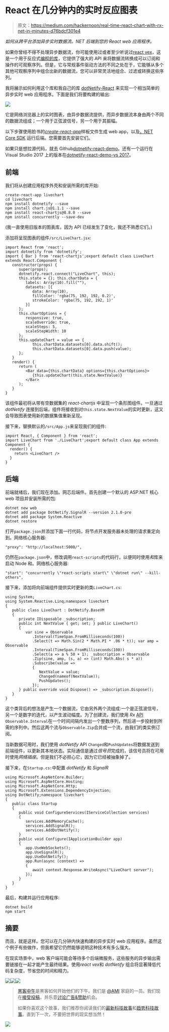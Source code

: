 # React 在几分钟内的实时反应图表

> 原文：<https://medium.com/hackernoon/real-time-react-chart-with-rx-net-in-minutes-d76bdcf301e4>

*如何从跨平台添加异步实时数据流。NET 后端到您的 React web 应用程序。*

如果你曾经不得不处理异步数据流，你可能使用过或者至少听说过[react vex](http://reactivex.io/)，这是一个用于反应式[编程的库](https://hackernoon.com/tagged/programming)，它提供了强大的 API 来将数据流转换成可以订阅和操作的可观察序列。但是，它与常规事件驱动方法的不同之处在于，它能够从多个其他可观察序列中组合出新的数据流，您可以非常灵活地组合、过滤或转换这些序列。

我将展示如何利用这个库和我自己的库 [dotNetify-React](http://dotnetify.net/react/) 来实现一个相当简单的异步实时 web 应用程序。下面是我们将要构建的输出:

![](img/a8d89219f2e4a7757ff241570f7062ef.png)

它是网络浏览器上的实时图表，由异步数据流提供，而异步数据流本身由两个不同的数据流组成；一个用于正弦波信号，另一个用于其振幅。

以下步骤使用脸书的[*create-react-app*](https://github.com/facebookincubator/create-react-app)样板文件生成 web app，以及[。NET Core SDK](https://www.microsoft.com/net/core#windowscmd) 运行后端。您需要首先安装它们。

如果只是想拉源代码，就去 Github[dotnetify-react-demo](https://github.com/dsuryd/dotnetify-react-demo)。还有一个运行在 Visual Studio 2017 上的版本在[dotnetify-react-demo-vs 2017](https://github.com/dsuryd/dotnetify-react-demo-vs2017)。

## 前端

我们将从创建应用程序外壳和安装所需的库开始:

```
create-react-app livechart
cd livechart
npm install dotnetify --save
npm install chart.js@1.1.1 --save
npm install react-chartjs@0.8.0 --save
npm install concurrently --save-dev
```

(我一直使用旧版本的图表库，因为 API 已经发生了变化，我还不熟悉它们。)

添加将呈现图表的组件`/src/LiveChart.jsx`:

```
import React from 'react';
import dotnetify from 'dotnetify';
import { Bar } from 'react-chartjs';export default class LiveChart extends React.Component {
   constructor(props) {
      super(props);
      dotnetify.react.connect("LiveChart", this);
      this.state = {}; this.chartData = {
         labels: Array(10).fill(""),
         datasets: [{
            data: Array(10),
            fillColor: 'rgba(75, 192, 192, 0.2)',
            strokeColor: 'rgba(75, 192, 192, 1)'
         }]
      };
      this.chartOptions = { 
         responsive: true, 
         scaleOverride: true, 
         scaleSteps: 5, 
         scaleStepWidth: 10 
      };
      this.updateChart = value => {
            this.chartData.datasets[0].data.shift();
            this.chartData.datasets[0].data.push(value);
      };
   }
   render() {
      return (
         <Bar data={this.chartData} options={this.chartOptions}>
            {this.updateChart(this.state.NextValue)}
         </Bar>
      );
   }
}
```

该组件最初将从带有空数据集的 *react-chartjs* 中呈现一个条形图组件。一旦通过 *dotNetify* 连接到后端，组件将接收到对`this.state.NextValue`的实时更新，这又会导致图表使用新的数据集值重新呈现。

接下来，替换默认的`/src/App.js`来呈现我们的组件:

```
import React, { Component } from 'react';
import LiveChart from './LiveChart';export default class App extends Component {
  render() {
    return <LiveChart />
  }
}
```

## 后端

前端就绪后，我们现在添加。网芯后端件。首先创建一个默认的 ASP.NET 核心 web 项目并安装所需的包:

```
dotnet new web
dotnet add package DotNetify.SignalR --version 2.1.0-pre
dotnet add package System.Reactive
dotnet restore
```

打开`package.json`并添加下面一行代码，将节点开发服务器未处理的请求重定向到。网络核心服务器:

```
"proxy": "http://localhost:5000/",
```

仍然在`package.json`中，修改调用`react-scripts`的代码行，以便同时使用*和*库来启动 Node 和。网络核心服务器:

```
"start": "concurrently \"react-scripts start\" \"dotnet run\" --kill-others",
```

接下来，添加将向前端组件提供实时更新的类`LiveChart.cs`:

```
using System;
using System.Reactive.Linq;namespace livechart
{
   public class LiveChart : DotNetify.BaseVM
   {
      private IDisposable _subscription;
      public int NextValue { get; set; } public LiveChart()
      {
         var sine = Observable
            .Interval(TimeSpan.FromMilliseconds(100))
            .Select(t => Math.Sin(2 * Math.PI * .06 * t)); var amp = Observable
            .Interval(TimeSpan.FromMilliseconds(100))
            .Select(a => a % 50 + 1); _subscription = Observable
            .Zip(sine, amp, (s, a) => (int) Math.Abs( s * a))
            .Subscribe(value =>
            {
               NextValue = value;
               Changed(nameof(NextValue));
               PushUpdates();
            });
      } public override void Dispose() => _subscription.Dispose();
   }
}
```

这个类背后的想法是产生一个数据流，它由另外两个流组成:一个是正弦波信号，另一个是数字的迭代，以产生波动幅度。为了创建流，我们使用 *Rx* [API](https://hackernoon.com/tagged/api) `Observable.Interval`在一个时间间隔内发出一个整数序列，然后进一步投射到所需的序列中。然后这两个流与`Observable.Zip`合并成一个流，由我们的类实例订阅。

当新数据可用时，我们使用 *dotNetify* API `Changed`和`PushUpdates`将数据发送到前端组件，以更新其本地状态。实际通信是通过*信号员*完成的，该信号员将在可用时使用*网络插座*。但是我们不必担心它，因为它已经被抽象掉了。

接下来，在`Startup.cs:`中配置 *dotNetify* 和 *SignalR*

```
using Microsoft.AspNetCore.Builder;
using Microsoft.AspNetCore.Hosting;
using Microsoft.AspNetCore.Http;
using Microsoft.Extensions.DependencyInjection;
using DotNetify;namespace livechart
{
   public class Startup
   {
      public void ConfigureServices(IServiceCollection services)
      {
         services.AddMemoryCache();
         services.AddSignalR();
         services.AddDotNetify();
      }
      public void Configure(IApplicationBuilder app)
      {
         app.UseWebSockets();
         app.UseSignalR();
         app.UseDotNetify();
         app.Run(async (context) =>
         {
            await context.Response.WriteAsync("LiveChart server");
         });
      }
   }
}
```

最后，构建并运行应用程序:

```
dotnet build
npm start
```

## 摘要

而且，就是这样。您可以在几分钟内快速构建的异步实时 web 应用程序。虽然这个例子有些做作，但我希望它仍然能够说明这种技术有多么强大。

在现实场景中，web 客户端可能会等待多个后端微服务，这些服务的异步输出需要链接在一起才能产生最终结果。使用*react vex*和 *dotNetify* 组合将显著降低代码复杂度，节省您的时间和精力。

[![](img/50ef4044ecd4e250b5d50f368b775d38.png)](http://bit.ly/HackernoonFB)[![](img/979d9a46439d5aebbdcdca574e21dc81.png)](https://goo.gl/k7XYbx)[![](img/2930ba6bd2c12218fdbbf7e02c8746ff.png)](https://goo.gl/4ofytp)

> [黑客中午](http://bit.ly/Hackernoon)是黑客如何开始他们的下午。我们是 [@AMI](http://bit.ly/atAMIatAMI) 家庭的一员。我们现在[接受投稿](http://bit.ly/hackernoonsubmission)，并乐意[讨论广告&赞助](mailto:partners@amipublications.com)机会。
> 
> 如果你喜欢这个故事，我们推荐你阅读我们的[最新科技故事](http://bit.ly/hackernoonlatestt)和[趋势科技故事](https://hackernoon.com/trending)。直到下一次，不要把世界的现实想当然！

![](img/be0ca55ba73a573dce11effb2ee80d56.png)